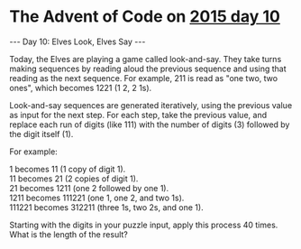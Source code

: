 # The Advent of Code on [2015 day 10](https://adventofcode.com/2015/day/10)

--- Day 10: Elves Look, Elves Say ---

Today, the Elves are playing a game called look-and-say.  They take turns making sequences by reading aloud the previous sequence and using that reading as the next sequence.  For example, 211 is read as "one two, two ones", which becomes 1221 (1 2, 2 1s).

Look-and-say sequences are generated iteratively, using the previous value as input for the next step.  For each step, take the previous value, and replace each run of digits (like 111) with the number of digits (3) followed by the digit itself (1).

For example:

1 becomes 11 (1 copy of digit 1).\
11 becomes 21 (2 copies of digit 1).\
21 becomes 1211 (one 2 followed by one 1).\
1211 becomes 111221 (one 1, one 2, and two 1s).\
111221 becomes 312211 (three 1s, two 2s, and one 1).

Starting with the digits in your puzzle input, apply this process 40 times.  What is the length of the result?